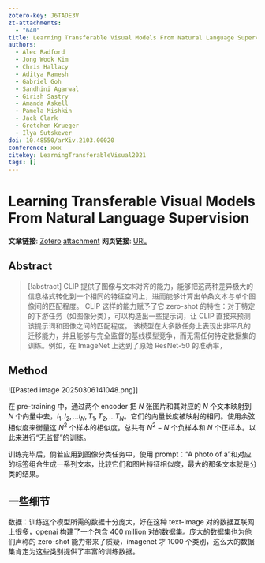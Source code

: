 ```yaml
---
zotero-key: J6TADE3V
zt-attachments:
  - "640"
title: Learning Transferable Visual Models From Natural Language Supervision
authors:
  - Alec Radford
  - Jong Wook Kim
  - Chris Hallacy
  - Aditya Ramesh
  - Gabriel Goh
  - Sandhini Agarwal
  - Girish Sastry
  - Amanda Askell
  - Pamela Mishkin
  - Jack Clark
  - Gretchen Krueger
  - Ilya Sutskever
doi: 10.48550/arXiv.2103.00020
conference: xxx
citekey: LearningTransferableVisual2021
tags: []
---
```

# Learning Transferable Visual Models From Natural Language Supervision

**文章链接**: [Zotero](zotero://select/library/items/J6TADE3V) [attachment](<file:///home/ilot/Documents/Zotero/storage/YCV3WJGW/Radford%20%E7%AD%89%20-%202021%20-%20Learning%20Transferable%20Visual%20Models%20From%20Natural%20Language%20Supervision.pdf>)
**网页链接**: [URL](http://arxiv.org/abs/2103.00020)
## Abstract

>[!abstract]
> CLIP 提供了图像与文本对齐的能力，能够把这两种差异极大的信息格式转化到一个相同的特征空间上，进而能够计算出单条文本与单个图像间的匹配程度。
> CLIP 这样的能力赋予了它 zero-shot 的特性：对于特定的下游任务（如图像分类），可以构造出一些提示词，让 CLIP 直接来预测该提示词和图像之间的匹配程度。
> 该模型在大多数任务上表现出非平凡的迁移能力，并且能够与完全监督的基线模型竞争，而无需任何特定数据集的训练。例如，在 ImageNet 上达到了原始 ResNet-50 的准确率，



## Method

![[Pasted image 20250306141048.png]]

在 pre-training 中，通过两个 encoder 把 $N$ 张图片和其对应的 $N$ 个文本映射到 $N$ 个向量中去，$I_{1},I_{2},\dots I_{N},T_{1},T_{2},\dots T_{N}$。它们的向量长度被映射的相同。使用余弦相似度来衡量这 $N^{2}$ 个样本的相似度。总共有 $N^{2}-N$ 个负样本和 $N$ 个正样本。以此来进行“无监督”的训练。

训练完毕后，倘若应用到图像分类任务中，使用 prompt：“A photo of a”和对应的标签组合生成一系列文本，比较它们和图片特征相似度，最大的那条文本就是分类的结果。

## 一些细节
数据：训练这个模型所需的数据十分庞大，好在这种 text-image 对的数据互联网上很多，openai 构建了一个包含 400 million 对的数据集。庞大的数据集也为他们声称的 zero-shot 能力带来了质疑，imagenet 才 1000 个类别，这么大的数据集肯定为这些类别提供了丰富的训练数据。